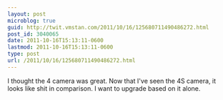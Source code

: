 ```yaml
---
layout: post
microblog: true
guid: http://twit.vmstan.com/2011/10/16/125680711490486272.html
post_id: 3040065
date: 2011-10-16T15:13:11-0600
lastmod: 2011-10-16T15:13:11-0600
type: post
url: /2011/10/16/125680711490486272.html
---
```

I thought the 4 camera was great. Now that I've seen the 4S camera, it looks like shit in comparison. I want to upgrade based on it alone.
